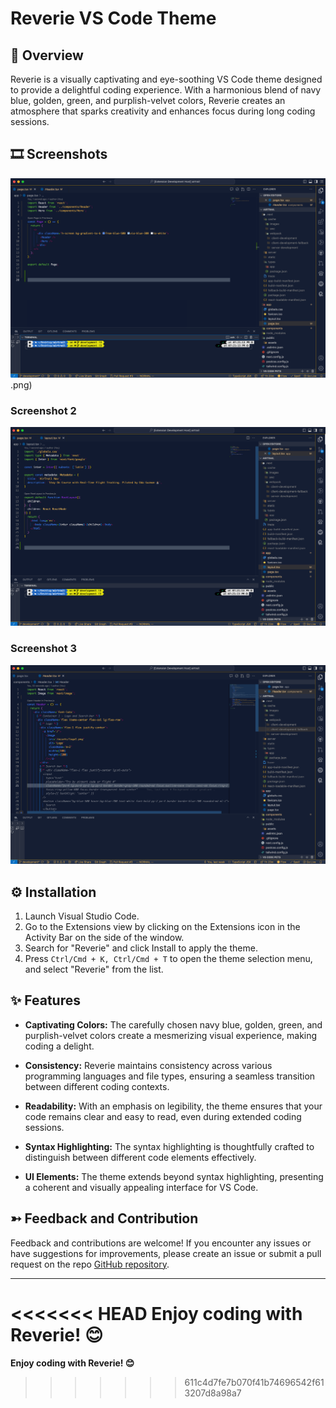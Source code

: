 # Reverie VS Code Theme 

## 🔖 Overview

Reverie is a visually captivating and eye-soothing VS Code theme designed to provide a delightful coding experience. With a harmonious blend of navy blue, golden, green, and purplish-velvet colors, Reverie creates an atmosphere that sparks creativity and enhances focus during long coding sessions.

## 🎞️ Screenshots

![Reverie - Screenshot 1](https://github.com/odaguzman/reverie-vscode-theme/raw/master/assets/Screenshot1.png)
.png)

### Screenshot 2
![Reverie - Screenshot 2](https://github.com/odaguzman/reverie-vscode-theme/raw/master/assets/Screenshot2.png)


### Screenshot 3
![Reverie - Screenshot 3](https://github.com/odaguzman/reverie-vscode-theme/raw/master/assets/Screenshot3.png)

## ⚙️ Installation

1. Launch Visual Studio Code.
2. Go to the Extensions view by clicking on the Extensions icon in the Activity Bar on the side of the window.
3. Search for "Reverie" and click Install to apply the theme.
4. Press `Ctrl/Cmd + K, Ctrl/Cmd + T` to open the theme selection menu, and select "Reverie" from the list.

## ✨ Features

- **Captivating Colors:** The carefully chosen navy blue, golden, green, and purplish-velvet colors create a mesmerizing visual experience, making coding a delight.

- **Consistency:** Reverie maintains consistency across various programming languages and file types, ensuring a seamless transition between different coding contexts.

- **Readability:** With an emphasis on legibility, the theme ensures that your code remains clear and easy to read, even during extended coding sessions.

- **Syntax Highlighting:** The syntax highlighting is thoughtfully crafted to distinguish between different code elements effectively.

- **UI Elements:** The theme extends beyond syntax highlighting, presenting a coherent and visually appealing interface for VS Code.

## ➳ Feedback and Contribution

Feedback and contributions are welcome! If you encounter any issues or have suggestions for improvements, please create an issue or submit a pull request on the repo [GitHub repository](https://github.com/odaguzman/reverie-vscode-theme).

---

<<<<<<< HEAD
**Enjoy coding with Reverie! 😊** 
=======
**Enjoy coding with Reverie! 😊** 
>>>>>>> 611c4d7fe7b070f41b74696542f613207d8a98a7
